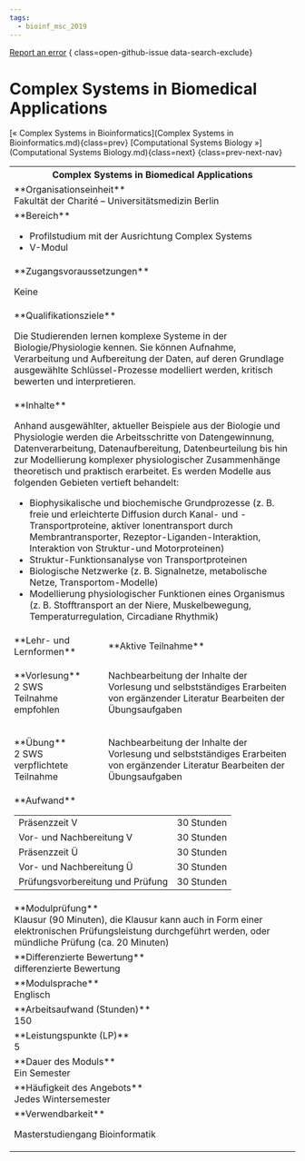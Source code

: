 ```yaml
---
tags:
  - bioinf_msc_2019
---
```

[Report an error](https://github.com/SGSSGene/FUB-SUP/issues/new?title=Error%20in%20%22Complex%20Systems%20in%20Biomedical%20Applications%22&body=There%20seems%20to%20be%20an%20error%20in%20module%20%22Complex%20Systems%20in%20Biomedical%20Applications%22%2E%0A%0A%3CDescribe%20here%20a%20slightly%20more%20detailed%20description%20of%20what%20is%20wrong%3E&labels=bug)
{ class=open-github-issue data-search-exclude}

# Complex Systems in Biomedical Applications

[« Complex Systems in Bioinformatics](Complex Systems in Bioinformatics.md){class=prev}
[Computational Systems Biology »](Computational Systems Biology.md){class=next}
{class=prev-next-nav}

<table markdown id="moduledesc">
<tr markdown class="moduledesc_head"><th colspan="2">Complex Systems in Biomedical Applications </th></tr>
<tr markdown><td colspan="2">**Organisationseinheit**   <br>Fakultät der Charité – Universitätsmedizin Berlin</td></tr>

<tr markdown><td colspan="2">**Bereich**<br>


- Profilstudium mit der Ausrichtung Complex Systems
- V-Modul

</td></tr>

<tr markdown><td colspan="2">**Zugangsvoraussetzungen** <br>

Keine


</td></tr>
<tr markdown><td colspan="2">**Qualifikationsziele**    <br>

Die Studierenden lernen komplexe Systeme in der Biologie/Physiologie kennen.
Sie können Aufnahme, Verarbeitung und Aufbereitung der Daten, auf deren
Grundlage ausgewählte Schlüssel-Prozesse modelliert werden, kritisch
bewerten und interpretieren.


</td></tr>
<tr markdown><td colspan="2">**Inhalte**                <br>

Anhand ausgewählter, aktueller Beispiele aus der Biologie und Physiologie
werden die Arbeitsschritte von Datengewinnung, Datenverarbeitung,
Datenaufbereitung, Datenbeurteilung bis hin zur Modellierung komplexer
physiologischer Zusammenhänge theoretisch und praktisch erarbeitet. Es
werden Modelle aus folgenden Gebieten vertieft behandelt:

- Biophysikalische und biochemische Grundprozesse (z. B. freie und
  erleichterte Diffusion durch Kanal- und -Transportproteine, aktiver
  Ionentransport durch Membrantransporter, Rezeptor-Liganden-Interaktion,
  Interaktion von Struktur-und Motorproteinen)
- Struktur-Funktionsanalyse von Transportproteinen
- Biologische Netzwerke (z. B. Signalnetze, metabolische Netze,
  Transportom-Modelle)
- Modellierung physiologischer Funktionen eines Organismus (z. B.
  Stofftransport an der Niere, Muskelbewegung, Temperaturregulation,
  Circadiane Rhythmik)


</td></tr>

<tr markdown><td>**Lehr- und Lernformen**</td><td>**Aktive Teilnahme**</td></tr>
<tr markdown><td> **Vorlesung** <br>2 SWS <br> Teilnahme empfohlen</td><td>

Nachbearbeitung der Inhalte der Vorlesung und selbstständiges Erarbeiten von ergänzender Literatur
Bearbeiten der Übungsaufgaben
</td></tr>
<tr markdown><td> **Übung** <br>2 SWS <br> verpflichtete Teilnahme</td><td>

Nachbearbeitung der Inhalte der Vorlesung und selbstständiges Erarbeiten von ergänzender Literatur
Bearbeiten der Übungsaufgaben
</td></tr>
<tr markdown><td colspan="2">**Aufwand**                <br>
<table class="aufwand_table">
<tr><td>Präsenzzeit V</td><td>30 Stunden</td></tr>
<tr><td>Vor- und Nachbereitung V</td><td>30 Stunden</td></tr>
<tr><td>Präsenzzeit Ü</td><td>30 Stunden</td></tr>
<tr><td>Vor- und Nachbereitung Ü</td><td>30 Stunden</td></tr>
<tr><td>Prüfungsvorbereitung und Prüfung</td><td>30 Stunden</td></tr>
</table>

</td></tr>
<tr markdown><td colspan="2">**Modulprüfung**             <br>Klausur (90 Minuten), die Klausur kann auch in Form einer elektronischen
Prüfungsleistung durchgeführt werden, oder mündliche Prüfung (ca. 20
Minuten)


</td></tr>
<tr markdown><td colspan="2">**Differenzierte Bewertung** <br>differenzierte Bewertung

</td></tr>
<tr markdown><td colspan="2">**Modulsprache**             <br>Englisch</td></tr>
<tr markdown><td colspan="2">**Arbeitsaufwand (Stunden)** <br>150</td></tr>
<tr markdown><td colspan="2">**Leistungspunkte (LP)**     <br>5</td></tr>
<tr markdown><td colspan="2">**Dauer des Moduls**         <br>Ein Semester</td></tr>
<tr markdown><td colspan="2">**Häufigkeit des Angebots**  <br>Jedes Wintersemester</td></tr>
<tr markdown><td colspan="2">**Verwendbarkeit**           <br>

Masterstudiengang Bioinformatik


</td></tr>


</table>

